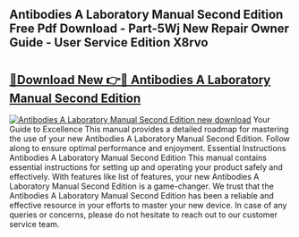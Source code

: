 ## Antibodies A Laboratory Manual Second Edition Free Pdf Download - Part-5Wj New Repair Owner Guide - User Service Edition X8rvo

# <h2><a href="http://bc23304.oget.top/?id=Antibodies+A+Laboratory+Manual+Second+Edition">🔗Download New 👉🔴 Antibodies A Laboratory Manual Second Edition</a></h2>

[![Antibodies A Laboratory Manual Second Edition new download](https://i.imgur.com/5g1atiW.png)](http://bc23304.oget.top/?id=Antibodies+A+Laboratory+Manual+Second+Edition)
Your Guide to Excellence This manual provides a detailed roadmap for mastering the use of your new Antibodies A Laboratory Manual Second Edition. Follow along to ensure optimal performance and enjoyment. Essential Instructions Antibodies A Laboratory Manual Second Edition This manual contains essential instructions for setting up and operating your product safely and effectively. With features like list of features, your new Antibodies A Laboratory Manual Second Edition is a game-changer. We trust that the Antibodies A Laboratory Manual Second Edition has been a reliable and effective resource in your efforts to master your new device. In case of any queries or concerns, please do not hesitate to reach out to our customer service team.
